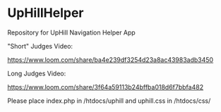 # UpHillHelper
Repository for UpHill Navigation Helper App

"Short" Judges Video:

https://www.loom.com/share/ba4e239df3254d23a8ac43983adb3450

Long Judges Video:

https://www.loom.com/share/3f64a59113b24bffba018d6f7bbfa482

Please place index.php in /htdocs/uphill and uphill.css in /htdocs/css/
